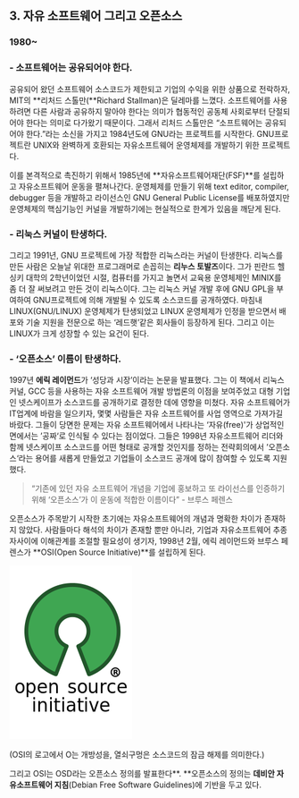 ## **3. 자유 소프트웨어 그리고 오픈소스**

### 1980~

### **- 소프트웨어는 공유되어야 한다.**

공유되어 왔던 소프트웨어 소스코드가 제한되고 기업의 수익을 위한 상품으로 전락하자, MIT의 **리처드 스톨만\(**Richard Stallman\)은 딜레마를 느꼈다. 소프트웨어를 사용하려면 다른 사람과 공유하지 말아야 한다는 의미가 협동적인 공동체 사회로부터 단절되어야 한다는 의미로 다가왔기 때문이다. 그래서 리처드 스톨만은 “소프트웨어는 공유되어야 한다.”라는 소신을 가지고 1984년도에 GNU라는 프로젝트를 시작한다. GNU프로젝트란 UNIX와 완벽하게 호환되는 자유소프트웨어 운영체제를 개발하기 위한 프로젝트다.

이를 본격적으로 촉진하기 위해서 1985년에 **자유소프트웨어재단\(FSF\)**를 설립하고 자유소프트웨어 운동을 펼쳐나간다. 운영체제를 만들기 위해 text editor, compiler, debugger 등을 개발하고 라이선스인 GNU General Public License를 배포하였지만 운영체제의 핵심기능인 커널을 개발하기에는 현실적으로 한계가 있음을 깨닫게 된다.

### **- 리눅스 커널이 탄생하다.**

그리고 1991년, GNU 프로젝트에 가장 적합한 리눅스라는 커널이 탄생한다. 리눅스를 만든 사람은 오늘날 위대한 프로그래머로 손꼽히는 **리누스 토발즈**이다. 그가 핀란드 헬싱키 대학의 2학년이었던 시절, 컴퓨터를 가지고 놀면서 교육용 운영체제인 MINIX를 좀 더 잘 써보려고 만든 것이 리눅스이다. 그는 리눅스 커널 개발 후에 GNU GPL을 부여하여 GNU프로젝트에 의해 개발될 수 있도록 소스코드를 공개하였다. 마침내 LINUX\(GNU/LINUX\) 운영체제가 탄생되었고 LINUX 운영체제가 인정을 받으면서 배포와 기술 지원을 전문으로 하는 ‘레드햇’같은 회사들이 등장하게 된다. 그리고 이는 LINUX가 크게 성장할 수 있는 요건이 된다.

### **- ‘오픈소스’ 이름이 탄생하다.**

1997년 **에릭 레이먼드**가 ‘성당과 시장’이라는 논문을 발표했다. 그는 이 책에서 리눅스 커널, GCC 등을 사용하는 자유 소프트웨어 개발 방법론의 이점을 보여주었고 대형 기업인 넷스케이프가 소스코드를 공개하기로 결정한 데에 영향을 미쳤다. 자유 소프트웨어가 IT업계에 바람을 일으키자, 몇몇 사람들은 자유 소프트웨어를 사업 영역으로 가져가길 바랐다. 그들이 당면한 문제는 자유 소프트웨어에서 나타나는 ‘자유\(free\)'가 상업적인 면에서는 ’공짜‘로 인식될 수 있다는 점이었다. 그들은 1998년 자유소프트웨어 리더와 함께 넷스케이프 소스코드를 어떤 형태로 공개할 것인지를 정하는 전략회의에서 ’오픈소스‘라는 용어를 새롭게 만들었고 기업들이 소스코드 공개에 많이 참여할 수 있도록 지원했다.

> “기존에 있던 자유 소프트웨어 개념을 기업에 홍보하고 또 라이선스를 인증하기 위해 ‘오픈소스’가 이 운동에 적합한 이름이다” - 브루스 페렌스

오픈소스가 주목받기 시작한 초기에는 자유소프트웨어의 개념과 명확한 차이가 존재하지 않았다. 사람들마다 해석의 차이가 존재할 뿐만 아니라, 기업과 자유소프트웨어 추종자사이에 이해관계를 조절할 필요성이 생기자, 1998년 2월, 에릭 레이먼드와 브루스 페렌스가 **OSI\(Open Source Initiative\)**를 설립하게 된다.

![](/assets/220px-Opensource.svg.png)

\(OSI의 로고에서 O는 개방성을, 열쇠구멍은 소스코드의 잠금 해제를 의미한다.\)

그리고 OSI는 OSD라는 오픈소스 정의를 발표한다**. **오픈소스의 정의는 **데비안 자유소프트웨어 지침**\(Debian Free Software Guidelines\)에 기반을 두고 있다.

